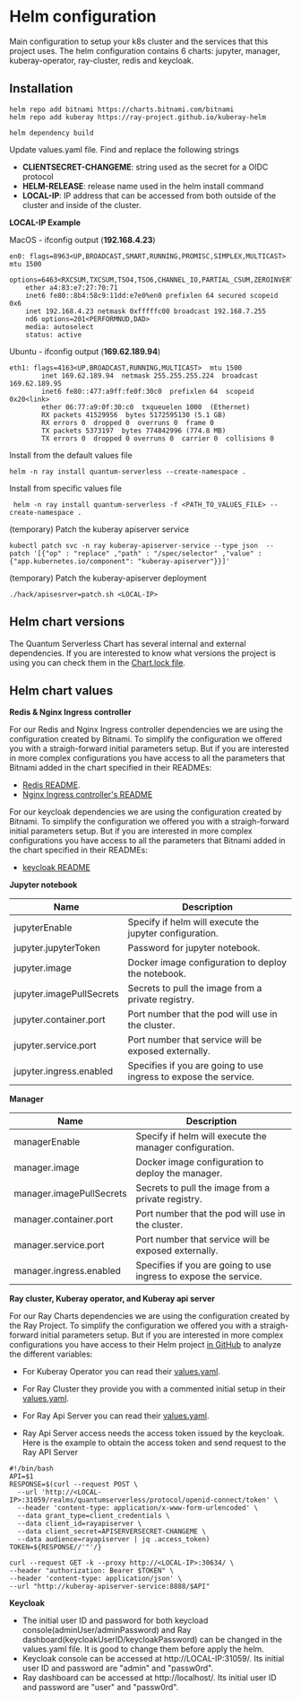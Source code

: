 # Helm configuration

Main configuration to setup your k8s cluster and the services that this project uses. The helm configuration contains 6 charts: jupyter, manager, kuberay-operator, ray-cluster, redis and keycloak.

## Installation

```shell
helm repo add bitnami https://charts.bitnami.com/bitnami
helm repo add kuberay https://ray-project.github.io/kuberay-helm
```

```shell
helm dependency build
```
Update values.yaml file. Find and replace the following strings

- **CLIENTSECRET-CHANGEME**: string used as the secret for a OIDC protocol
- **HELM-RELEASE**: release name used in the helm install command
- **LOCAL-IP**: IP address that can be accessed from both outside of the cluster and inside of the cluster.  

**LOCAL-IP Example**

MacOS - ifconfig output (**192.168.4.23**)
```
en0: flags=8963<UP,BROADCAST,SMART,RUNNING,PROMISC,SIMPLEX,MULTICAST> mtu 1500
	options=6463<RXCSUM,TXCSUM,TSO4,TSO6,CHANNEL_IO,PARTIAL_CSUM,ZEROINVERT_CSUM>
	ether a4:83:e7:27:70:71
	inet6 fe80::8b4:58c9:11dd:e7e0%en0 prefixlen 64 secured scopeid 0x6
	inet 192.168.4.23 netmask 0xfffffc00 broadcast 192.168.7.255
	nd6 options=201<PERFORMNUD,DAD>
	media: autoselect
	status: active
```
Ubuntu - ifconfig output (**169.62.189.94**)
```
eth1: flags=4163<UP,BROADCAST,RUNNING,MULTICAST>  mtu 1500
        inet 169.62.189.94  netmask 255.255.255.224  broadcast 169.62.189.95
        inet6 fe80::477:a9ff:fe0f:30c0  prefixlen 64  scopeid 0x20<link>
        ether 06:77:a9:0f:30:c0  txqueuelen 1000  (Ethernet)
        RX packets 41529956  bytes 5172595130 (5.1 GB)
        RX errors 0  dropped 0  overruns 0  frame 0
        TX packets 5373197  bytes 774842996 (774.8 MB)
        TX errors 0  dropped 0 overruns 0  carrier 0  collisions 0
```

Install from the default values file
```shell
helm -n ray install quantum-serverless --create-namespace .
```

Install from specific values file
```shell
 helm -n ray install quantum-serverless -f <PATH_TO_VALUES_FILE> --create-namespace .
```

(temporary) Patch the kuberay apiserver service

```shell
kubectl patch svc -n ray kuberay-apiserver-service --type json  --patch '[{"op" : "replace" ,"path" : "/spec/selector" ,"value" : {"app.kubernetes.io/component": "kuberay-apiserver"}}]'
```

(temporary) Patch the kuberay-apiserver deployment

```shell
./hack/apisesrver=patch.sh <LOCAL-IP>
```

## Helm chart versions

The Quantum Serverless Chart has several internal and external dependencies. If you are interested to know what versions the project is using you can check them in the [Chart.lock file](./Chart.lock).

## Helm chart values

**Redis & Nginx Ingress controller**

For our Redis and Nginx Ingress controller dependencies we are using the configuration created by Bitnami. To simplify the configuration we offered you with a straigh-forward initial parameters setup. 
But if you are interested in more complex configurations you have access to all the parameters that Bitnami added in the chart specified in their READMEs:
* [Redis README](https://artifacthub.io/packages/helm/bitnami/redis).
* [Nginx Ingress controller's README](https://artifacthub.io/packages/helm/bitnami/nginx-ingress-controller)

For our keycloak dependencies we are using the configuration created by Bitnami. To simplify the configuration we offered you with a straigh-forward initial parameters setup. 
But if you are interested in more complex configurations you have access to all the parameters that Bitnami added in the chart specified in their READMEs:
* [keycloak README](https://artifacthub.io/packages/helm/bitnami/keycloak)

**Jupyter notebook**

| Name                      | Description                                                       |
|---------------------------|-------------------------------------------------------------------|
| jupyterEnable             | Specify if helm will execute the jupyter configuration.           |
| jupyter.jupyterToken      | Password for jupyter notebook.                                    |
| jupyter.image             | Docker image configuration to deploy the notebook.                |
| jupyter.imagePullSecrets  | Secrets to pull the image from a private registry.                |
| jupyter.container.port    | Port number that the pod will use in the cluster.                 |
| jupyter.service.port      | Port number that service will be exposed externally.              |
| jupyter.ingress.enabled   | Specifies if you are going to use ingress to expose the service.  |

**Manager**

| Name                       | Description                                                      |
|----------------------------|------------------------------------------------------------------|
| managerEnable              | Specify if helm will execute the manager configuration.          |
| manager.image              | Docker image configuration to deploy the manager.                |
| manager.imagePullSecrets   | Secrets to pull the image from a private registry.               |
| manager.container.port     | Port number that the pod will use in the cluster.                |
| manager.service.port       | Port number that service will be exposed externally.             |
| manager.ingress.enabled    | Specifies if you are going to use ingress to expose the service. |

**Ray cluster, Kuberay operator, and Kuberay api server**

For our Ray Charts dependencies we are using the configuration created by the Ray Project. To simplify the configuration we offered you with a straigh-forward initial parameters setup. But if you are interested in more complex configurations you have access to their Helm project [in GitHub](https://github.com/ray-project/kuberay-helm) to analyze the different variables:

- For Kuberay Operator you can read their [values.yaml](https://github.com/ray-project/kuberay-helm/blob/main/helm-chart/kuberay-operator/values.yaml).

- For Ray Cluster they provide you with a commented initial setup in their [values.yaml](https://github.com/ray-project/kuberay-helm/blob/main/helm-chart/ray-cluster/values.yaml).

- For Ray Api Server you can read their [values.yaml](https://github.com/ray-project/kuberay-helm/blob/main/helm-chart/kuberay-apiserver/values.yaml).

- Ray Api Server access needs the access token issued by the keycloak.  Here is the example to obtain the access token and send request to the Ray API Server

```
#!/bin/bash
API=$1
RESPONSE=$(curl --request POST \
  --url 'http://<LOCAL-IP>:31059/realms/quantumserverless/protocol/openid-connect/token' \
  --header 'content-type: application/x-www-form-urlencoded' \
  --data grant_type=client_credentials \
  --data client_id=rayapiserver \
  --data client_secret=APISERVERSECRET-CHANGEME \
  --data audience=rayapiserver | jq .access_token)
TOKEN=${RESPONSE//'"'/}

curl --request GET -k --proxy http://<LOCAL-IP>:30634/ \
--header "authorization: Bearer $TOKEN" \
--header 'content-type: application/json' \
--url "http://kuberay-apiserver-service:8888/$API"
```

**Keycloak**

- The initial user ID and password for both keycload console(adminUser/adminPassword) and Ray dashboard(keycloakUserID/keycloakPassword) can be changed in the values.yaml file. It is good to change them before apply the helm.
- Keycloak console can be accessed at http://LOCAL-IP:31059/.  Its initial user ID and password are "admin" and "passw0rd".
- Ray dashboard can be accessed at http://localhost/.  Its initial user ID and password are "user" and "passw0rd".
